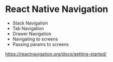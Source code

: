 # React Native Navigation

- Stack Navigation
- Tab Navigation
- Drawer Navigation
- Navigating to screens
- Passing params to screens

https://reactnavigation.org/docs/getting-started/
